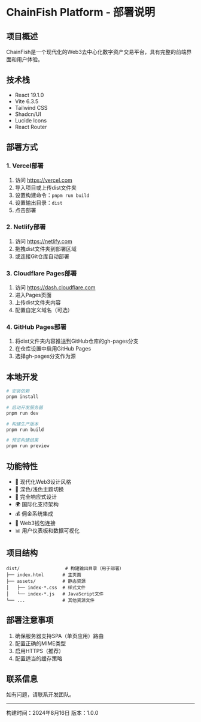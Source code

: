 # ChainFish Platform - 部署说明

## 项目概述
ChainFish是一个现代化的Web3去中心化数字资产交易平台，具有完整的前端界面和用户体验。

## 技术栈
- React 19.1.0
- Vite 6.3.5
- Tailwind CSS
- Shadcn/UI
- Lucide Icons
- React Router

## 部署方式

### 1. Vercel部署
1. 访问 https://vercel.com
2. 导入项目或上传dist文件夹
3. 设置构建命令：`pnpm run build`
4. 设置输出目录：`dist`
5. 点击部署

### 2. Netlify部署
1. 访问 https://netlify.com
2. 拖拽dist文件夹到部署区域
3. 或连接Git仓库自动部署

### 3. Cloudflare Pages部署
1. 访问 https://dash.cloudflare.com
2. 进入Pages页面
3. 上传dist文件夹内容
4. 配置自定义域名（可选）

### 4. GitHub Pages部署
1. 将dist文件夹内容推送到GitHub仓库的gh-pages分支
2. 在仓库设置中启用GitHub Pages
3. 选择gh-pages分支作为源

## 本地开发
```bash
# 安装依赖
pnpm install

# 启动开发服务器
pnpm run dev

# 构建生产版本
pnpm run build

# 预览构建结果
pnpm run preview
```

## 功能特性
- 🎨 现代化Web3设计风格
- 🌙 深色/浅色主题切换
- 📱 完全响应式设计
- 🌍 国际化支持架构
- 💰 佣金系统集成
- 🔗 Web3钱包连接
- 📊 用户仪表板和数据可视化

## 项目结构
```
dist/                 # 构建输出目录（用于部署）
├── index.html       # 主页面
├── assets/          # 静态资源
│   ├── index-*.css  # 样式文件
│   └── index-*.js   # JavaScript文件
└── ...              # 其他资源文件
```

## 部署注意事项
1. 确保服务器支持SPA（单页应用）路由
2. 配置正确的MIME类型
3. 启用HTTPS（推荐）
4. 配置适当的缓存策略

## 联系信息
如有问题，请联系开发团队。

---
构建时间：2024年8月16日
版本：1.0.0

